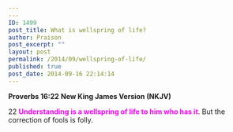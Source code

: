 ```yaml
---
---
ID: 1499
post_title: What is wellspring of life?
author: Praison
post_excerpt: ""
layout: post
permalink: /2014/09/wellspring-of-life/
published: true
post_date: 2014-09-16 22:14:14
---
```

<strong>Proverbs 16:22</strong>
<strong> New King James Version (NKJV)</strong>

22 <span style="color: #ff00ff;"><strong>Understanding is a wellspring of life to him who has it</strong></span>.
But the correction of fools is folly.